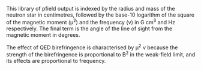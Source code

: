 This library of pfield output is indexed by the radius and mass of the neutron star in centimetres, followed by the base-10 logarithm of the square of the magnetic moment (&mu;<sup>2</sup>) and the frequency (&nu;) in G cm<sup>3</sup> and Hz respectively.  The final term is the angle of the line of sight from the magnetic moment in degrees.

The effect of QED birefringence is characterised by &mu;<sup>2</sup> &nu; because the strength of the birefringence is proportional to B<sup>2</sup> in the weak-field limit, and its effects are proportional to frequency.
